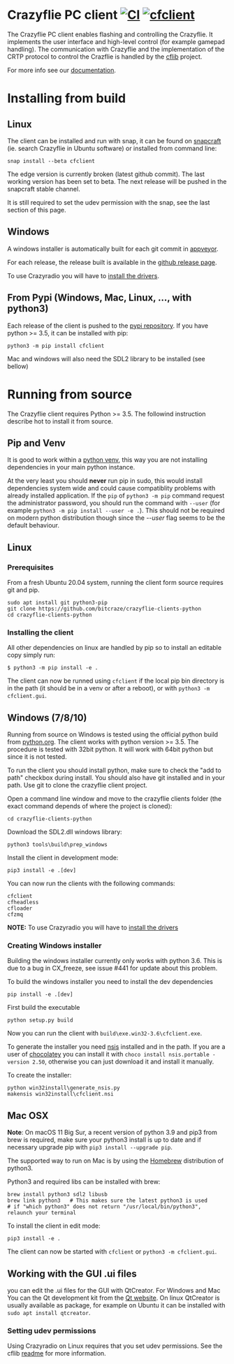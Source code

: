 # Crazyflie PC client [![CI](https://github.com/bitcraze/crazyflie-clients-python/workflows/CI/badge.svg)](https://github.com/bitcraze/crazyflie-clients-python/actions?query=workflow%3ACI) [![cfclient](https://snapcraft.io//cfclient/badge.svg)](https://snapcraft.io/cfclient)


The Crazyflie PC client enables flashing and controlling the Crazyflie.
It implements the user interface and high-level control (for example gamepad handling).
The communication with Crazyflie and the implementation of the CRTP protocol to control the Crazflie is handled by the [cflib](https://github.com/bitcraze/crazyflie-lib-python) project.

For more info see our [documentation](https://www.bitcraze.io/documentation/repository/crazyflie-clients-python/master/).

# Installing from build

## Linux

The client can be installed and run with snap, it can be found on [snapcraft](https://snapcraft.io/cfclient) (ie. search Crazyflie in Ubuntu software) or installed from command line:
```
snap install --beta cfclient
```

The edge version is currently broken (latest github commit). The last working version has been set to beta. The next release will be pushed in the snapcraft stable channel.

It is still required to set the udev permission with the snap, see the last section of this page.

## Windows

A windows installer is automatically built for each git commit in [appveyor](https://ci.appveyor.com/project/bitcraze/crazyflie-clients-python/build/artifacts).

For each release, the release built is available in the [github release page](https://github.com/bitcraze/crazyflie-clients-python/releases).

To use Crazyradio you will have to [install the drivers](https://github.com/bitcraze/crazyradio-firmware/blob/master/docs/building/usbwindows.md).

## From Pypi (Windows, Mac, Linux, ..., with python3)

Each release of the client is pushed to the [pypi repository](https://pypi.org/project/cfclient/). If you have python >= 3.5, it can be installed with pip:

```
python3 -m pip install cfclient
```

Mac and windows will also need the SDL2 library to be installed (see bellow)

# Running from source

The Crazyflie client requires Python >= 3.5. The followind instruction describe hot to install it from source.

## Pip and Venv

It is good to work within a [python venv](https://docs.python.org/3/library/venv.html), this way you are not installing dependencies in your main python instance.

At the very least you should **never** run pip in sudo, this would install dependencies system wide and could cause compatiblity problems with already installed application. If the ```pip``` of ```python3 -m pip``` command request the administrator password, you should run the command with ```--user``` (for example ```python3 -m pip install --user -e .```). This should not be required on modern python distribution though since the *--user*  flag seems to be the default behaviour.

## Linux

### Prerequisites

From a fresh Ubuntu 20.04 system, running the client form source requires git and pip.

```
sudo apt install git python3-pip
git clone https://github.com/bitcraze/crazyflie-clients-python
cd crazyflie-clients-python
```

### Installing the client

All other dependencies on linux are handled by pip so to install an editable copy simply run:

```
$ python3 -m pip install -e .
```

The client can now be runned using ```cfclient``` if the local pip bin directory is in the path (it should be in a venv or after a reboot), or with ```python3 -m cfclient.gui```.

## Windows (7/8/10)

Running from source on Windows is tested using the official python build from [python.org](https://python.org). The client works with python version >= 3.5. The procedure is tested with 32bit python. It will work with 64bit python but since it is not tested.

To run the client you should install python, make sure to check the "add to path" checkbox during install. You should also have git installed and in your path. Use git to clone the crazyflie client project.

Open a command line window and move to the crazyflie clients folder (the exact command depends of where the project is cloned):
```
cd crazyflie-clients-python
```

Download the SDL2.dll windows library:
```
python3 tools\build\prep_windows
```

Install the client in development mode:
```
pip3 install -e .[dev]
```

You can now run the clients with the following commands:
```
cfclient
cfheadless
cfloader
cfzmq
```

**NOTE:** To use Crazyradio you will have to [install the drivers](https://github.com/bitcraze/crazyradio-firmware/blob/master/docs/building/usbwindows.md)

### Creating Windows installer

Building the windows installer currently only works with python 3.6. This is due to a bug in CX_freeze, see issue #441 for update about this problem.

To build the windows installer you need to install the dev dependencies
```
pip install -e .[dev]
```

First build the executable
```
python setup.py build
```

Now you can run the client with ```build\exe.win32-3.6\cfclient.exe```.

To generate the installer you need [nsis](http://nsis.sourceforge.net/) installed and in the path. If you
are a user of [chocolatey](https://chocolatey.org/) you can install it with ```choco install nsis.portable -version 2.50```,
otherwise you can just download it and install it manually.

To create the installer:
```
python win32install\generate_nsis.py
makensis win32install\cfclient.nsi
```

## Mac OSX

**Note**: On macOS 11 Big Sur, a recent version of python 3.9 and pip3 from brew is required, make sure your python3 install is up to date and if necessary upgrade pip with ```pip3 install --upgrade pip```.

The supported way to run on Mac is by using the [Homebrew](http://brew.sh/) distribution of python3.

Python3 and required libs can be installed with brew:
```
brew install python3 sdl2 libusb
brew link python3   # This makes sure the latest python3 is used
# if "which python3" does not return "/usr/local/bin/python3", relaunch your terminal
```

To install the client in edit mode:
```
pip3 install -e .
```

The client can now be started with ```cfclient``` or ```python3 -m cfclient.gui```.

## Working with the GUI .ui files

you can edit the .ui files for the GUI with QtCreator. For Windows and Mac You can the Qt development kit from the [Qt website](https://www.qt.io/download-open-source/). On linux QtCreator is usually available as package, for example on Ubuntu it can be installed with ```sudo apt install qtcreator```.


### Setting udev permissions

Using Crazyradio on Linux requires that you set udev permissions. See the cflib
[readme](https://github.com/bitcraze/crazyflie-lib-python#setting-udev-permissions)
for more information.
